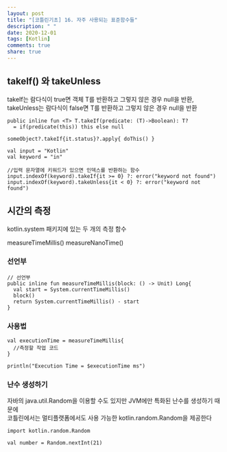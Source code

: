 ```yaml
---
layout: post
title: "[코틀린기초] 16. 자주 사용되는 표준함수들"
description: " "
date: 2020-12-01
tags: [Kotlin]
comments: true
share: true
---    
```



## takeIf() 와 takeUnless  

takeIf는 람다식이 true면 객체 T를 반환하고 그렇지 않은 경우 null을 반환,  
takeUnless는 람다식이 false면 T를 반환하고 그렇지 않은 경우 null을 반환  

```
public inline fun <T> T.takeIf(predicate: (T)->Boolean): T?
  = if(predicate(this)) this else null
```

```
someObject?.takeIf{it.status}?.apply{ doThis() }
```

```
val input = "Kotlin"
val keyword = "in"

//입력 문자열에 키워드가 있으면 인덱스를 반환하는 함수
input.indexOf(keyword).takeIf{it >= 0} ?: error("keyword not found")
input.indexOf(keyword).takeUnless{it < 0} ?: error("keyword not found")
```

## 시간의 측정  

kotlin.system 패키지에 있는 두 개의 측정 함수  

measureTimeMillis() measureNanoTime()  

### 선언부 

```
// 선언부 
public inline fun measureTimeMillis(block: () -> Unit) Long{
  val start = System.currentTimeMillis()
  block()
  return System.currentTimeMillis() - start
}

```

### 사용법


```
val executionTime = measureTimeMillis{
  //측정할 작업 코드
}

println("Execution Time = $executionTime ms")

```

### 난수 생성하기  

자바의 java.util.Random을 이용할 수도 있지만 JVM에만 특화된 난수를 생성하기 때문에  
코틀린에서는 멀티플랫폼에서도 사용 가능한 kotlin.random.Random을 제공한다  

```
import kotlin.random.Random

val number = Random.nextInt(21)
```
